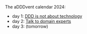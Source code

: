 The aDDDvent calendar 2024:
- day 1: [DDD is not about technology](/ddd-introduction-frontend)
- day 2: [Talk to domain experts](/talk-to-domain-experts)
- day 3: (tomorrow)
